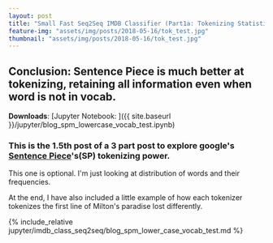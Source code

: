 ```yaml
---
layout: post
title: "Small Fast Seq2Seq IMDB Classifier (Part1a: Tokenizing Statistics)"
feature-img: "assets/img/posts/2018-05-16/tok_test.jpg"
thumbnail: "assets/img/posts/2018-05-16/tok_test.jpg"
---
```


## Conclusion: Sentence Piece is much better at tokenizing, retaining all information even when word is not in vocab.

**Downloads**: [Jupyter Notebook: ]({{ site.baseurl }}/jupyter/blog_spm_lowercase_vocab_test.ipynb)


### This is the 1.5th post of a 3 part post to explore google's [Sentence Piece](https://github.com/google/sentencepiece)'s(SP) tokenizing power.

This one is optional. I'm just looking at distribution of words and their frequencies.

At the end, I have also included a little example of how each tokenizer tokenizes the first line of Milton's paradise lost differently.

{% include_relative jupyter/imdb_class_seq2seq/blog_spm_lower_case_vocab_test.md %}
